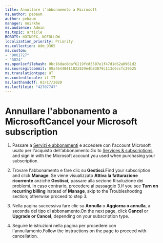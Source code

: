 ```yaml
---
title: Annullare l'abbonamento a Microsoft
ms.author: pebaum
author: pebaum
manager: mnirkhe
ms.audience: Admin
ms.topic: article
ROBOTS: NOINDEX, NOFOLLOW
localization_priority: Priority
ms.collection: Adm_O365
ms.custom:
- "9001727"
- "3824"
ms.openlocfilehash: 0bc16dac8daf6219fcd3507e1f47d1d62a0961d2
ms.sourcegitcommit: 09a46448411022829e4b83879c113c0ccfc29625
ms.translationtype: HT
ms.contentlocale: it-IT
ms.lasthandoff: 03/17/2020
ms.locfileid: "42707747"
---
```

# <a name="cancel-your-microsoft-subscription"></a><span data-ttu-id="c8734-102">Annullare l'abbonamento a Microsoft</span><span class="sxs-lookup"><span data-stu-id="c8734-102">Cancel your Microsoft subscription</span></span>

1. <span data-ttu-id="c8734-103">Passare a [Servizi e abbonamenti](https://account.microsoft.com/services/) e accedere con l'account Microsoft usato per l'acquisto dell'abbonamento.</span><span class="sxs-lookup"><span data-stu-id="c8734-103">Go to [Services & subscriptions](https://account.microsoft.com/services/), and sign in with the Microsoft account you used when purchasing your subscription.</span></span>

2. <span data-ttu-id="c8734-104">Trovare l'abbonamento e fare clic su **Gestisci**.</span><span class="sxs-lookup"><span data-stu-id="c8734-104">Find your subscription and click **Manage**.</span></span> <span data-ttu-id="c8734-105">Se viene visualizzato **Attiva la fatturazione ricorrente** anziché **Gestisci**, passare alla sezione Risoluzione dei problemi. In caso contrario, procedere al passaggio 3.</span><span class="sxs-lookup"><span data-stu-id="c8734-105">If you see **Turn on recurring billing** instead of **Manage**, skip to the Troubleshooting section;  otherwise proceed to step 3.</span></span>

3. <span data-ttu-id="c8734-106">Nella pagina successiva fare clic su **Annulla** o **Aggiorna o annulla**, a seconda del tipo di abbonamento.</span><span class="sxs-lookup"><span data-stu-id="c8734-106">On the next page, click **Cancel** or **Upgrade or Cancel**, depending on your subscription type.</span></span>

4. <span data-ttu-id="c8734-107">Seguire le istruzioni nella pagina per procedere con l'annullamento.</span><span class="sxs-lookup"><span data-stu-id="c8734-107">Follow the instructions on the page to proceed with cancellation.</span></span>
